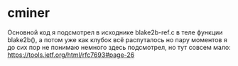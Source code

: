 # cminer
Основной код я подсмотрел в исходнике blake2b-ref.c в теле функции blake2b(), а потом уже как клубок всё распуталось
но пару моментов я до сих пор не понимаю
немного здесь подсмотрел, но тут совсем мало: https://tools.ietf.org/html/rfc7693#page-26
